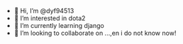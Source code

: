 - 👋 Hi, I’m @dyf94513
- 👀 I’m interested in dota2
- 🌱 I’m currently learning django
- 💞️ I’m looking to collaborate on ...,en  i do not know now!


<!---
dyf94513/dyf94513 is a ✨ special ✨ repository because its `README.md` (this file) appears on your GitHub profile.
You can click the Preview link to take a look at your changes.
--->
